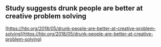 ## Study suggests drunk people are better at creative problem solving
  
  [https://hbr.org/2018/05/drunk-people-are-better-at-creative-problem-solving](https://hbr.org/2018/05/drunk-people-are-better-at-creative-problem-solving)